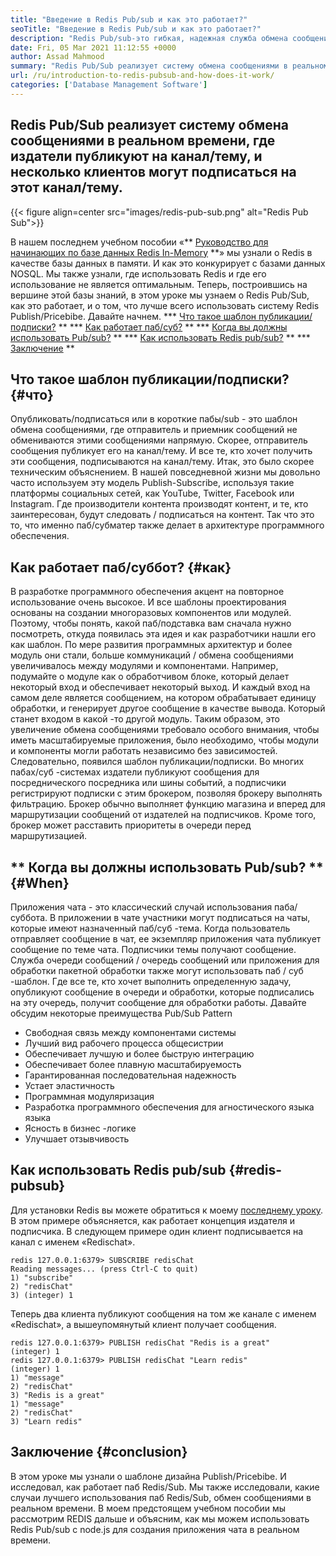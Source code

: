 ```yaml
---
title: "Введение в Redis Pub/sub и как это работает?" 
seoTitle: "Введение в Redis Pub/sub и как это работает?" 
description: "Redis Pub/sub-это гибкая, надежная служба обмена сообщениями в реальном времени для независимых приложений для публикации и подписки на асинхронные события." 
date: Fri, 05 Mar 2021 11:12:55 +0000
author: Assad Mahmood
summary: "Redis Pub/Sub реализует систему обмена сообщениями в реальном времени, где издатели публикуют на канал/тему, и несколько клиентов могут подписаться на этот канал/тему." 
url: /ru/introduction-to-redis-pubsub-and-how-does-it-work/
categories: ['Database Management Software']
---
```


## Redis Pub/Sub реализует систему обмена сообщениями в реальном времени, где издатели публикуют на канал/тему, и несколько клиентов могут подписаться на этот канал/тему.

{{< figure align=center src="images/redis-pub-sub.png" alt="Redis Pub Sub">}}

В нашем последнем учебном пособии «** [Руководство для начинающих по базе данных Redis In-Memory][1] **» мы узнали о Redis в качестве базы данных в памяти. И как это конкурирует с базами данных NOSQL. Мы также узнали, где использовать Redis и где его использование не является оптимальным. Теперь, построившись на вершине этой базы знаний, в этом уроке мы узнаем о Redis Pub/Sub, как это работает, и о том, что лучше всего использовать систему Redis Publish/Pricebibe. Давайте начнем.
  *** [Что такое шаблон публикации/подписки?][2] **
  *** [Как работает паб/суб?][3] **
  *** [Когда вы должны использовать Pub/sub?][4] **
  *** [Как использовать Redis pub/sub?][5] **
  *** [Заключение][6] **

## Что такое шаблон публикации/подписки? {#что}
Опубликовать/подписаться или в короткие пабы/sub - это шаблон обмена сообщениями, где отправитель и приемник сообщений не обмениваются этими сообщениями напрямую. Скорее, отправитель сообщения публикует его на канал/тему. И все те, кто хочет получить эти сообщения, подписываются на канал/тему. Итак, это было скорее техническим объяснением. В нашей повседневной жизни мы довольно часто используем эту модель Publish-Subscribe, используя такие платформы социальных сетей, как YouTube, Twitter, Facebook или Instagram. Где производители контента производят контент, и те, кто заинтересован, будут следовать / подписаться на контент. Так что это то, что именно паб/субматер также делает в архитектуре программного обеспечения.

## Как работает паб/суббот? {#как}
В разработке программного обеспечения акцент на повторное использование очень высокое. И все шаблоны проектирования основаны на создании многоразовых компонентов или модулей. Поэтому, чтобы понять, какой паб/подставка вам сначала нужно посмотреть, откуда появилась эта идея и как разработчики нашли его как шаблон.
По мере развития программных архитектур и более модуль они стали, больше коммуникаций / обмена сообщениями увеличивалось между модулями и компонентами. Например, подумайте о модуле как о обработчивом блоке, который делает некоторый вход и обеспечивает некоторый выход. И каждый вход на самом деле является сообщением, на котором обрабатывает единицу обработки, и генерирует другое сообщение в качестве вывода. Который станет входом в какой -то другой модуль. Таким образом, это увеличение обмена сообщениями требовало особого внимания, чтобы иметь масштабируемые приложения, было необходимо, чтобы модули и компоненты могли работать независимо без зависимостей. Следовательно, появился шаблон публикации/подписки.
Во многих пабах/суб -системах издатели публикуют сообщения для посреднического посредника или шины событий, а подписчики регистрируют подписки с этим брокером, позволяя брокеру выполнять фильтрацию. Брокер обычно выполняет функцию магазина и вперед для маршрутизации сообщений от издателей на подписчиков. Кроме того, брокер может расставить приоритеты в очереди перед маршрутизацией.

## ** Когда вы должны использовать Pub/sub? ** {#When}
Приложения чата - это классический случай использования паба/суббота. В приложении в чате участники могут подписаться на чаты, которые имеют назначенный паб/суб -тема. Когда пользователь отправляет сообщение в чат, ее экземпляр приложения чата публикует сообщение по теме чата. Подписчики темы получают сообщение.
Служба очереди сообщений / очередь сообщений или приложения для обработки пакетной обработки также могут использовать паб / суб -шаблон. Где все те, кто хочет выполнить определенную задачу, опубликуют сообщение в очереди и обработки, которые подписались на эту очередь, получит сообщение для обработки работы.
Давайте обсудим некоторые преимущества Pub/Sub Pattern
  * Свободная связь между компонентами системы
  * Лучший вид рабочего процесса общесистрии
  * Обеспечивает лучшую и более быструю интеграцию
  * Обеспечивает более плавную масштабируемость
  * Гарантированная последовательная надежность
  * Устает эластичность
  * Программная модуляризация
  * Разработка программного обеспечения для агностического языка языка
  * Ясность в бизнес -логике
  * Улучшает отзывчивость

## Как использовать Redis pub/sub {#redis-pubsub}
Для установки Redis вы можете обратиться к моему [последнему уроку][1]. В этом примере объясняется, как работает концепция издателя и подписчика. В следующем примере один клиент подписывается на канал с именем «Redischat».
```
redis 127.0.0.1:6379> SUBSCRIBE redisChat  
Reading messages... (press Ctrl-C to quit) 
1) "subscribe" 
2) "redisChat" 
3) (integer) 1 
```
Теперь два клиента публикуют сообщения на том же канале с именем «Redischat», а вышеупомянутый клиент получает сообщения.
```
redis 127.0.0.1:6379> PUBLISH redisChat "Redis is a great"  
(integer) 1  
redis 127.0.0.1:6379> PUBLISH redisChat "Learn redis"  
(integer) 1   
1) "message" 
2) "redisChat" 
3) "Redis is a great" 
1) "message" 
2) "redisChat" 
3) "Learn redis" 

```

## Заключение {#conclusion}
В этом уроке мы узнали о шаблоне дизайна Publish/Pricebibe. И исследовал, как работает паб Redis/Sub. Мы также исследовали, какие случаи лучшего использования паб Redis/Sub, обмен сообщениями в реальном времени. В моем предстоящем учебном пособии мы рассмотрим REDIS дальше и объясним, как мы можем использовать Redis Pub/sub с node.js для создания приложения чата в реальном времени.

  
[1]: https://blog.containerize.com/database-management-software/a-beginners-guide-to-redis-in-memory-database/
[2]: #what
[3]: #how
[4]: #when
[5]: #redis-pubsub
[6]: #conclusion
